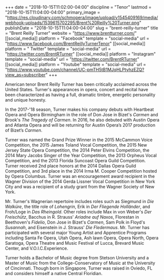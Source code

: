 +++
date = "2018-10-15T11:02:00-04:00"
discipline = "Tenor"
lastmod = "2018-10-15T11:04:00-04:00"
primary_image = "https://res.cloudinary.com/schmopera/image/upload/v1545409169/media/webhook-uploads/1539615702295/Brent%20Reilly%20Turner.png"
publishDate = "2018-10-15T11:04:00-04:00"
slug = "brent-reilly-turner"
title = "Brent Reilly Turner"
website = "https://www.brentturner.com/"
[[social_media]]
platform = "Facebook"
template = "social-media"
url = "https://www.facebook.com/BrentReillyTurnerTenor"
[[social_media]]
platform = " Twitter"
template = "social-media"
url = "https://twitter.com/BrentRTurner"
[[social_media]]
platform = "Instagram"
template = "social-media"
url = "https://twitter.com/BrentRTurner"
[[social_media]]
platform = "Youtube"
template = "social-media"
url = "https://www.youtube.com/channel/UC-pmTH5tB1MJqHLPtyhzEZQ?view_as=subscriber"
+++

American tenor Brent Reilly Turner has been critically acclaimed across the United States.  Turner's appearances in opera, concert and recital have been characterized as having a full, dramatic timbre, energetic personality and unique honesty.

In the 2017-'18 season, Turner makes his company debuts with Heartbeat Opera and Opera Birmingham in the role of Don Jose in Bizet's *Carmen* and Brook's *The Tragedy of Carmen*.  In 2016, he also debuted with Austin Opera and Atlanta Opera and will be returning for Austin Opera’s 2017 production of Bizet’s *Carmen*.

Turner was named the Grand Prize Winner in the 2015 McCammon Voice Competition, the 2015 James Toland Vocal Competition, the 2015 New Jersey State Opera Competition, the 2014 Peter Elvins Competition, the 2014 Mary Jacobs Singer of the Year Competition, the 2013 Orpheus Vocal Competition, and the 2013 Florida Suncoast Opera Guild Competition.  Turner received 2nd place honors at the 2014 Dallas Opera Guild Competition, and 3rd place in the 2014 Irma M. Cooper Competition hosted by Opera Columbus.  Turner was an encouragement award recipient in the Wagner Division of the 2014 Gerda Lissner Vocal Competition in New York City and was a recipient of a study grant from the Wagner Society of New York. 

Mr. Turner's Wagnerian repertoire includes roles such as Siegmund in *Die Walküre*, the title role of *Lohengrin*, Erik in *Der Fliegende Holländer*, and Froh/Loge in *Das Rheingold*.  Other roles include Max in von Weber's *Der Freischütz*, Bacchus in R. Strauss' *Ariadne auf Naxos*, Florestan in Beethoven's *Fidelio*, Don Jose in Bizet's *Carmen*, Sam Polk in Floyd's *Susannah*, and Eisenstein in J. Strauss' *Die Fledermaus*.  Mr. Turner has participated with several major Young Artist and Apprentice Programs including Santa Fe Opera, Utah Opera, Ash lawn Opera, Opera North, Opera Saratoga, Opera Theatre and Music Festival of Lucca, Brevard Music Center, and V.O.I.C.Experience. 

Turner holds a Bachelor of Music degree from Stetson University and a Master of Music from the College-Conservatory of Music at the University of Cincinnati. Though born in Singapore, Turner was raised in Oviedo, FL and considers himself a native Central Floridian.
